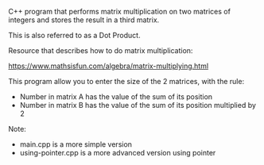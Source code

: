 C++ program that performs matrix multiplication on two matrices of integers and stores the result in a third matrix.  

This is also referred to as a Dot Product.  

Resource that describes how to do matrix multiplication:

https://www.mathsisfun.com/algebra/matrix-multiplying.html

This program allow you to enter the size of the 2 matrices, with the rule:
- Number in matrix A has the value of the sum of its position
- Number in matrix B has the value of the sum of its position multiplied by 2

Note:
- main.cpp is a more simple version
- using-pointer.cpp is a more advanced version using pointer
